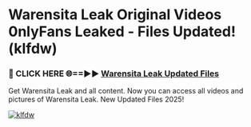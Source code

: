 # Warensita Leak Original Videos 0nlyFans Leaked - Files Updated! (klfdw)

<h3>🔴 CLICK HERE 🌐==►► <a href="https://tinyurl.com/2wckxsce" rel="nofollow">Warensita Leak Updated Files</a></h3>

Get Warensita Leak and all content. Now you can access all videos and pictures of Warensita Leak. New Updated Files 2025!

[![klfdw](https://i.imgur.com/AFduVYN.gif)](https://tinyurl.com/2wckxsce)
